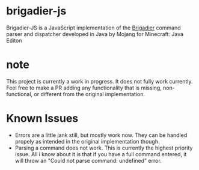 # brigadier-js
Brigadier-JS is a JavaScript implementation of the [Brigadier](https://github.com/Mojang/brigadier) command parser and dispatcher developed in Java by Mojang for Minecraft: Java Editon

# note
This project is currently a work in progress. It does not fully work currently. Feel free to make a PR adding any functionality that is missing, non-functional, or different from the original implementation.

# Known Issues
- Errors are a little jank still, but mostly work now. They can be handled propely as intended in the original implementation though.
- Parsing a command does not work. This is currently the highest priority issue. All i know about it is that if you have a full command entered, it will throw an "Could not parse command: undefined" error.
